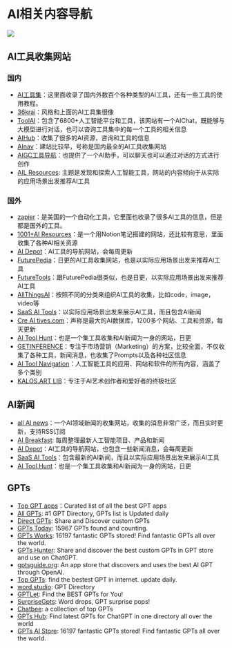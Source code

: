 # AI相关内容导航
![](https://img.shields.io/badge/license-MIT-blue.svg) 
## AI工具收集网站

### 国内
- [AI工具集](https://ai-bot.cn/)：这里面收录了国内外数百个各种类型的AI工具，还有一些工具的使用教程。
- [36krai](https://36krai.com/)：风格和上面的AI工具集很像
- [ToolAI](https://www.toolai.io/zh)：包含了6800+人工智能平台和工具，该网站有一个AIChat，既能够与大模型进行对话，也可以咨询工具集中的每一个工具的相关信息
- [AIHub](https://www.aihub.cn/#term-427)：收集了很多的AI资源，咨询和工具的信息
- [AInav](https://www.ainav.cn/)：建站比较早，号称是国内最全的AI工具收集网站
- [AIGC工具导航](https://nav.aiwave.cc/)：也提供了一个AI助手，可以聊天也可以通过对话的方式进行创作
- [AIL Resources](https://www.ai-lib.club/): 主题是发现和探索人工智能工具，网站的内容倾向于从实际的应用场景出发推荐AI工具
### 国外
- [zapier](https://zapier.com/apps/categories/ai-tools)：是美国的一个自动化工具，它里面也收录了很多AI工具的信息，但是都是国外的工具。
- [1001+AI Resources](https://ignacio-velasquez.notion.site/1001-AI-Resources-30379fa273a740aa9e263a405d0f80f1)：是一个用Notion笔记搭建的网站，还比较有意思，里面收集了各种AI相关资源
- [AI Depot](https://aidepot.co/)：AI工具的导航网站，会每周更新
- [FuturePedia](https://www.futurepedia.io/)：日更的AI工具收集网站，也是以实际应用场景出发来推荐AI工具
- [FutureTools](https://www.futuretools.io/)：跟FuturePedia很类似，也是日更，以实际应用场景出发来推荐AI工具
- [AllThingsAI](https://allthingsai.com/)：按照不同的分类来组织AI工具的收集，比如code，image，video等
- [SaaS AI Tools](https://saasaitools.com/#tools)：以实际应用场景出发来展示AI工具，而且包含AI新闻
- [Cre AI tives.com](https://www.creaitives.com/tools)：声称是最大的AI数据库，1200多个网站、工具和资源，每天更新
- [AI Tool Hunt](https://www.aitoolhunt.com/)：也是一个集工具收集和AI新闻为一身的网站，日更
- [GETINFERENCE](https://airadar.getinference.com/)：专注于市场营销（Marketing）的方案，比较全面，不仅收集了各种工具，新闻消息，也收集了Prompts以及各种社区信息
- [AI Tool Navigation](https://www.aitoolnavigation.com/)：人工智能工具的应用、网站和软件的所有内容，涵盖了多个类别
- [KALOS.ART LIB](https://lib.kalos.art/)：专注于AI艺术创作者和爱好者的终极社区
## AI新闻
- [all AI news](https://allainews.com/)：一个AI领域新闻的收集网站，收集的消息非常广泛，而且实时更新，支持RSS订阅
- [AI Breakfast](https://aibreakfast.beehiiv.com/): 每周整理最新人工智能项目、产品和新闻
- [AI Depot](https://aidepot.co/)：AI工具的导航网站，也包含一些新闻消息，会每周更新
- [SaaS AI Tools](https://saasaitools.com/#tools)：包含最新的AI新闻，而且以实际应用场景出发来展示AI工具
- [AI Tool Hunt](https://www.aitoolhunt.com/)：也是一个集工具收集和AI新闻为一身的网站，日更
## GPTs
- [Top GPT apps](https://topgpts.app/)：Curated list of all the best GPT apps
- [All GPTs](https://allgpts.co/): #1 GPT Directory, GPTs list is Updated daily
- [Direct GPTs](https://www.directgpts.com/): Share and Discover custom GPTs
- [GPTs Today](https://gptstoday.com/): 15967 GPTs found and counting.
- [GPTs Works](https://gpts.works/): 16197 fantastic GPTs stored! Find fantastic GPTs all over the world.
- [GPTs Hunter](https://www.gptshunter.com/): Share and discover the best custom GPTs in GPT store and use on ChatGPT.
- [gptsguide.org](https://gptsguide.org/): An app store that discovers and uses the best AI GPT through OpenAI.
- [Top GPTs](https://top-gpts.com/): find the bestest GPT in internet. update daily.
- [word.studio](https://word.studio/gpt/): GPT Directory
- [GPTLet](https://gptlet.app/): Find the BEST GPTs for You!
- [SurpriseGpts](https://suprisegpts.com/): Word drops, GPT surprise pops!
- [Chatbee](https://gpts.chatbee.cc/): a collection of top GPTs
- [GPTs Hub](https://gptshub.app/): Find latest GPTs for ChatGPT in one directory all over the world
- [GPTs AI Store](https://gptsaistore.com/): 16197 fantastic GPTs stored! Find fantastic GPTs all over the world.

